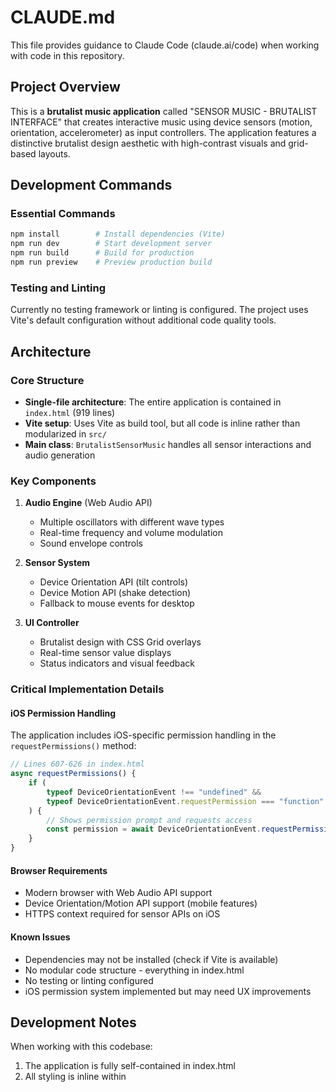 # CLAUDE.md

This file provides guidance to Claude Code (claude.ai/code) when working with code in this repository.

## Project Overview

This is a **brutalist music application** called "SENSOR MUSIC - BRUTALIST INTERFACE" that creates interactive music using device sensors (motion, orientation, accelerometer) as input controllers. The application features a distinctive brutalist design aesthetic with high-contrast visuals and grid-based layouts.

## Development Commands

### Essential Commands
```bash
npm install        # Install dependencies (Vite)
npm run dev        # Start development server
npm run build      # Build for production
npm run preview    # Preview production build
```

### Testing and Linting
Currently no testing framework or linting is configured. The project uses Vite's default configuration without additional code quality tools.

## Architecture

### Core Structure
- **Single-file architecture**: The entire application is contained in `index.html` (919 lines)
- **Vite setup**: Uses Vite as build tool, but all code is inline rather than modularized in `src/`
- **Main class**: `BrutalistSensorMusic` handles all sensor interactions and audio generation

### Key Components
1. **Audio Engine** (Web Audio API)
   - Multiple oscillators with different wave types
   - Real-time frequency and volume modulation
   - Sound envelope controls

2. **Sensor System**
   - Device Orientation API (tilt controls)
   - Device Motion API (shake detection)
   - Fallback to mouse events for desktop

3. **UI Controller**
   - Brutalist design with CSS Grid overlays
   - Real-time sensor value displays
   - Status indicators and visual feedback

### Critical Implementation Details

#### iOS Permission Handling
The application includes iOS-specific permission handling in the `requestPermissions()` method:
```javascript
// Lines 607-626 in index.html
async requestPermissions() {
    if (
        typeof DeviceOrientationEvent !== "undefined" &&
        typeof DeviceOrientationEvent.requestPermission === "function"
    ) {
        // Shows permission prompt and requests access
        const permission = await DeviceOrientationEvent.requestPermission();
    }
}
```

#### Browser Requirements
- Modern browser with Web Audio API support
- Device Orientation/Motion API support (mobile features)
- HTTPS context required for sensor APIs on iOS

#### Known Issues
- Dependencies may not be installed (check if Vite is available)
- No modular code structure - everything in index.html
- No testing or linting configured
- iOS permission system implemented but may need UX improvements

## Development Notes

When working with this codebase:
1. The application is fully self-contained in index.html
2. All styling is inline within <style> tags
3. Brutalist design uses specific color palette (black, white, red, yellow, green, magenta, cyan)
4. Sensor functionality requires testing on actual mobile devices
5. Audio context must be user-initiated (handled via start/stop buttons)